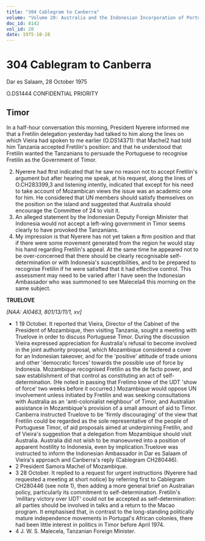 ```yaml
---
title: "304 Cablegram to Canberra"
volume: "Volume 20: Australia and the Indonesian Incorporation of Portuguese Timor, 1974-1976"
doc_id: 8142
vol_id: 20
date: 1975-10-28
---
```


# 304 Cablegram to Canberra

Dar es Salaam, 28 October 1975

O.DS1444 CONFIDENTIAL PRIORITY

## Timor

In a half-hour conversation this morning, President Nyerere informed me that a Fretilin delegation yesterday had talked to him along the lines on which Vieira had spoken to me earlier (O.DS14371): that Machel2 had told him Tanzania accepted Fretilin's position: and that he understood that Fretilin wanted the Tanzanians to persuade the Portuguese to recognise Fretilin as the Government of Timor.

  2. Nyerere had ftrst indicated that he saw no reason not to accept Fretilin's argument but after hearing me speak, at his request, along the lines of O.CH283399,3 and listening intently, indicated that except for his need to take account of Mozambican views the issue was an academic one for him. He considered that UN members should satisfy themselves on the position on the island and suggested that Australia should encourage the Committee of 24 to visit it.
  3. An alleged statement by the Indonesian Deputy Foreign Minister that Indonesia would not accept a left-wing government in Timor seems clearly to have provoked the Tanzanians.
  4. My impression is that Nyerere has not yet taken a ftrm position and that if there were some movement generated from the region he would stay his hand regarding Fretilin's appeal. At the same time he appeared not to be over-concerned that there should be clearly recognisable self-determination or with Indonesia's susceptibilities, and to be prepared to recognise Fretilin if he were satisfted that it had effective control. This assessment may need to be varied after I have seen the Indonesian Ambassador who was summoned to see Malecela4 this morning on the same subject.



**TRUELOVE**

_[NAA: Al0463, 801/13/11/1, xv]_

  * 1 19 October. It reported that Vieira, Director of the Cabinet of the President of Mozambique, then visiting Tanzania, sought a meeting with Truelove in order to discuss Portuguese Timor. During the discussion Vieira expressed appreciation for Australia's refusal to become involved in the joint authority proposal, which Mozambique considered a cover for an Indonesian takeover, and for the 'positive' attitude of trade unions and other 'democratic forces' towards the possible use of force by Indonesia. Mozambique recognised Fretilin as the de facto power, and saw establishment of that control as constituting an act of self-determination. (He noted in passing that Frelimo knew of the UDT 'show of force' two weeks before it occurred.) Mozambique would oppose UN involvement unless initiated by Fretilin and was seeking consultations with Australia as an 'anti-colonialist neighbour' of Timor, and Australian assistance in Mozambique's provision of a small amount of aid to Timor. Canberra instructed Truelove to be 'firmly discouraging' of the view that Fretilin could be regarded as the sole representative of the people of Portuguese Timor, of aid proposals aimed at underpinning Fretilin, and of Vieira's suggestion that a delegation from Mozambique should visit Australia. Australia did not wish to be manoeuvred into a position of apparent hostility to Indonesia, even by implication.Truelove was instructed to inform the Indonesian Ambassador in Dar es Salaam of Vieira's approach and Canberra's reply (Cablegram CH280446).
  * 2 President Samora Machel of Mozambique.
  * 3 28 October. It replied to a request for urgent instructions (Nyerere had requested a meeting at short notice) by referring first to Cablegram CH280446 (see note 1), then adding a more general brief on Australian policy, particularly its commitment to self-determination. Fretilin's 'military victory over UDT' could not be accepted as self-determination: all parties should be involved in talks and a return to the Macao program. It emphasised that, in contrast to the long-standing politically mature independence movements in Portugal's African colonies, there had been little interest in politics in Timor before April 1974.
  * 4 J. W. S. Malecela, Tanzanian Foreign Minister.


